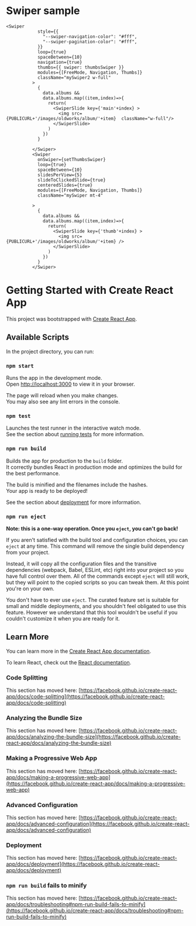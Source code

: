 # Swiper sample

```
<Swiper
            style={{
              "--swiper-navigation-color": "#fff",
              "--swiper-pagination-color": "#fff",
            }}
            loop={true}
            spaceBetween={10}
            navigation={true}
            thumbs={{ swiper: thumbsSwiper }}
            modules={[FreeMode, Navigation, Thumbs]}
            className="mySwiper2 w-full"
          >
            {
              data.albums &&
              data.albums.map((item,index)=>{
                return(
                  <SwiperSlide key={'main'+index} >
                    <img src={PUBLICURL+'/images/oldworks/album/'+item}  className="w-full"/>
                  </SwiperSlide>
                )
              })
            }

          </Swiper>
          <Swiper
            onSwiper={setThumbsSwiper}
            loop={true}
            spaceBetween={10}
            slidesPerView={5}
            slideToClickedSlide={true}
            centeredSlides={true}
            modules={[FreeMode, Navigation, Thumbs]}
            className="mySwiper mt-4"
            
          >
            {
              data.albums &&
              data.albums.map((item,index)=>{
                return(
                  <SwiperSlide key={'thumb'+index} >
                    <img src={PUBLICURL+'/images/oldworks/album/'+item} />
                  </SwiperSlide>
                )
              })
            }
          </Swiper>
```



# Getting Started with Create React App

This project was bootstrapped with [Create React App](https://github.com/facebook/create-react-app).

## Available Scripts

In the project directory, you can run:

### `npm start`

Runs the app in the development mode.\
Open [http://localhost:3000](http://localhost:3000) to view it in your browser.

The page will reload when you make changes.\
You may also see any lint errors in the console.

### `npm test`

Launches the test runner in the interactive watch mode.\
See the section about [running tests](https://facebook.github.io/create-react-app/docs/running-tests) for more information.

### `npm run build`

Builds the app for production to the `build` folder.\
It correctly bundles React in production mode and optimizes the build for the best performance.

The build is minified and the filenames include the hashes.\
Your app is ready to be deployed!

See the section about [deployment](https://facebook.github.io/create-react-app/docs/deployment) for more information.

### `npm run eject`

**Note: this is a one-way operation. Once you `eject`, you can't go back!**

If you aren't satisfied with the build tool and configuration choices, you can `eject` at any time. This command will remove the single build dependency from your project.

Instead, it will copy all the configuration files and the transitive dependencies (webpack, Babel, ESLint, etc) right into your project so you have full control over them. All of the commands except `eject` will still work, but they will point to the copied scripts so you can tweak them. At this point you're on your own.

You don't have to ever use `eject`. The curated feature set is suitable for small and middle deployments, and you shouldn't feel obligated to use this feature. However we understand that this tool wouldn't be useful if you couldn't customize it when you are ready for it.

## Learn More

You can learn more in the [Create React App documentation](https://facebook.github.io/create-react-app/docs/getting-started).

To learn React, check out the [React documentation](https://reactjs.org/).

### Code Splitting

This section has moved here: [https://facebook.github.io/create-react-app/docs/code-splitting](https://facebook.github.io/create-react-app/docs/code-splitting)

### Analyzing the Bundle Size

This section has moved here: [https://facebook.github.io/create-react-app/docs/analyzing-the-bundle-size](https://facebook.github.io/create-react-app/docs/analyzing-the-bundle-size)

### Making a Progressive Web App

This section has moved here: [https://facebook.github.io/create-react-app/docs/making-a-progressive-web-app](https://facebook.github.io/create-react-app/docs/making-a-progressive-web-app)

### Advanced Configuration

This section has moved here: [https://facebook.github.io/create-react-app/docs/advanced-configuration](https://facebook.github.io/create-react-app/docs/advanced-configuration)

### Deployment

This section has moved here: [https://facebook.github.io/create-react-app/docs/deployment](https://facebook.github.io/create-react-app/docs/deployment)

### `npm run build` fails to minify

This section has moved here: [https://facebook.github.io/create-react-app/docs/troubleshooting#npm-run-build-fails-to-minify](https://facebook.github.io/create-react-app/docs/troubleshooting#npm-run-build-fails-to-minify)

